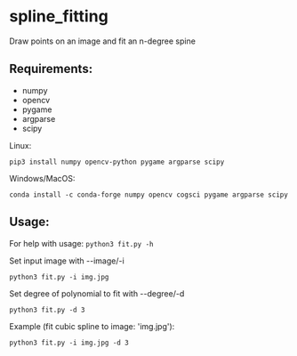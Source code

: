 # spline_fitting
Draw points on an image and fit an n-degree spine

## Requirements:
- numpy
- opencv
- pygame
- argparse
- scipy

Linux:
```
pip3 install numpy opencv-python pygame argparse scipy
```
Windows/MacOS:
```
conda install -c conda-forge numpy opencv cogsci pygame argparse scipy
```

## Usage:
For help with usage:
```python3 fit.py -h```

Set input image with --image/-i
```
python3 fit.py -i img.jpg
```

Set degree of polynomial to fit with --degree/-d
```
python3 fit.py -d 3
```

Example (fit cubic spline to image: 'img.jpg'):
```
python3 fit.py -i img.jpg -d 3
```
